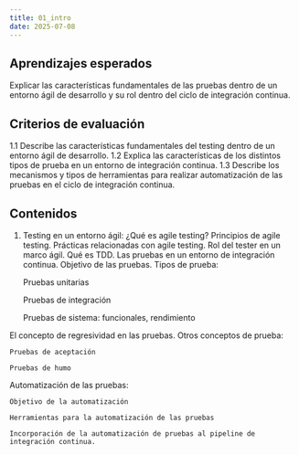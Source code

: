 ```yaml
---
title: 01_intro
date: 2025-07-08
---
```


## Aprendizajes esperados
Explicar las características fundamentales de las pruebas dentro de un entorno ágil de desarrollo y su rol dentro del ciclo de integración continua.
## Criterios de evaluación
1.1 Describe las características fundamentales del testing dentro de un entorno ágil de desarrollo.
1.2 Explica las características de los distintos tipos de prueba en un entorno de integración continua.
1.3 Describe los mecanismos y tipos de herramientas para realizar automatización de las pruebas en el ciclo de integración continua.

## Contenidos
1. Testing en un entorno ágil:
¿Qué es agile testing? Principios de agile testing. Prácticas relacionadas con agile testing. Rol del tester en un marco ágil.
Qué es TDD. Las pruebas en un entorno de integración continua.
Objetivo de las pruebas.
Tipos de prueba:

    Pruebas unitarias

    Pruebas de integración

    Pruebas de sistema: funcionales, rendimiento

El concepto de regresividad en las pruebas.
Otros conceptos de prueba:

    Pruebas de aceptación

    Pruebas de humo

Automatización de las pruebas:

    Objetivo de la automatización

    Herramientas para la automatización de las pruebas

    Incorporación de la automatización de pruebas al pipeline de integración continua.
